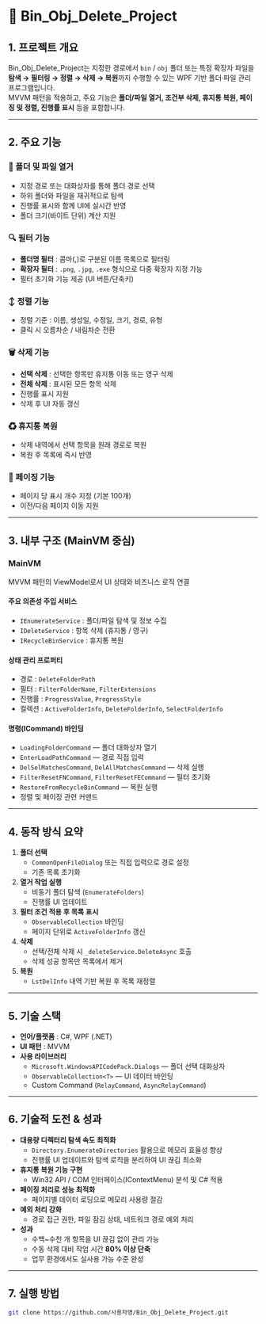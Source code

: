 # 📂 Bin_Obj_Delete_Project

## 1. 프로젝트 개요
Bin_Obj_Delete_Project는 지정한 경로에서 `bin` / `obj` 폴더 또는 특정 확장자 파일을 **탐색 → 필터링 → 정렬 → 삭제 → 복원**까지 수행할 수 있는 WPF 기반 폴더·파일 관리 프로그램입니다.  
MVVM 패턴을 적용하고, 주요 기능은 **폴더/파일 열거, 조건부 삭제, 휴지통 복원, 페이징 및 정렬, 진행률 표시** 등을 포함합니다.

---

## 2. 주요 기능

### 📂 폴더 및 파일 열거
- 지정 경로 또는 대화상자를 통해 폴더 경로 선택
- 하위 폴더와 파일을 재귀적으로 탐색
- 진행률 표시와 함께 UI에 실시간 반영
- 폴더 크기(바이트 단위) 계산 지원

### 🔍 필터 기능
- **폴더명 필터** : 콤마(,)로 구분된 이름 목록으로 필터링
- **확장자 필터** : `.png`, `.jpg`, `.exe` 형식으로 다중 확장자 지정 가능
- 필터 초기화 기능 제공 (UI 버튼/단축키)

### ↕ 정렬 기능
- 정렬 기준 : 이름, 생성일, 수정일, 크기, 경로, 유형
- 클릭 시 오름차순 / 내림차순 전환

### 🗑 삭제 기능
- **선택 삭제** : 선택한 항목만 휴지통 이동 또는 영구 삭제
- **전체 삭제** : 표시된 모든 항목 삭제
- 진행률 표시 지원
- 삭제 후 UI 자동 갱신

### ♻ 휴지통 복원
- 삭제 내역에서 선택 항목을 원래 경로로 복원
- 복원 후 목록에 즉시 반영

### 📄 페이징 기능
- 페이지 당 표시 개수 지정 (기본 100개)
- 이전/다음 페이지 이동 지원

---

## 3. 내부 구조 (MainVM 중심)

### MainVM
MVVM 패턴의 ViewModel로서 UI 상태와 비즈니스 로직 연결

#### 주요 의존성 주입 서비스
- `IEnumerateService` : 폴더/파일 탐색 및 정보 수집
- `IDeleteService` : 항목 삭제 (휴지통 / 영구)
- `IRecycleBinService` : 휴지통 복원

#### 상태 관리 프로퍼티
- 경로 : `DeleteFolderPath`
- 필터 : `FilterFolderName`, `FilterExtensions`
- 진행률 : `ProgressValue`, `ProgressStyle`
- 컬렉션 : `ActiveFolderInfo`, `DeleteFolderInfo`, `SelectFolderInfo`

#### 명령(ICommand) 바인딩
- `LoadingFolderCommand` — 폴더 대화상자 열기
- `EnterLoadPathCommand` — 경로 직접 입력
- `DelSelMatchesCommand`, `DelAllMatchesCommand` — 삭제 실행
- `FilterResetFNCommand`, `FilterResetFECommand` — 필터 초기화
- `RestoreFromRecycleBinCommand` — 복원 실행
- 정렬 및 페이징 관련 커맨드

---

## 4. 동작 방식 요약
1. **폴더 선택**
   - `CommonOpenFileDialog` 또는 직접 입력으로 경로 설정
   - 기존 목록 초기화
2. **열거 작업 실행**
   - 비동기 폴더 탐색 (`EnumerateFolders`)
   - 진행률 UI 업데이트
3. **필터 조건 적용 후 목록 표시**
   - `ObservableCollection` 바인딩
   - 페이지 단위로 `ActiveFolderInfo` 갱신
4. **삭제**
   - 선택/전체 삭제 시 `_deleteService.DeleteAsync` 호출
   - 삭제 성공 항목만 목록에서 제거
5. **복원**
   - `LstDelInfo` 내역 기반 복원 후 목록 재정렬

---

## 5. 기술 스택
- **언어/플랫폼** : C#, WPF (.NET)
- **UI 패턴** : MVVM
- **사용 라이브러리**
  - `Microsoft.WindowsAPICodePack.Dialogs` — 폴더 선택 대화상자
  - `ObservableCollection<T>` — UI 데이터 바인딩
  - Custom Command (`RelayCommand`, `AsyncRelayCommand`)

---

## 6. 기술적 도전 & 성과
- **대용량 디렉터리 탐색 속도 최적화**
  - `Directory.EnumerateDirectories` 활용으로 메모리 효율성 향상
  - 진행률 UI 업데이트와 탐색 로직을 분리하여 UI 끊김 최소화
- **휴지통 복원 기능 구현**
  - Win32 API / COM 인터페이스(IContextMenu) 분석 및 C# 적용
- **페이징 처리로 성능 최적화**
  - 페이지별 데이터 로딩으로 메모리 사용량 절감
- **예외 처리 강화**
  - 경로 접근 권한, 파일 잠김 상태, 네트워크 경로 예외 처리
- **성과**
  - 수백~수천 개 항목을 UI 끊김 없이 관리 가능
  - 수동 삭제 대비 작업 시간 **80% 이상 단축**
  - 업무 환경에서도 실사용 가능 수준 완성

---

## 7. 실행 방법
```bash
git clone https://github.com/사용자명/Bin_Obj_Delete_Project.git
